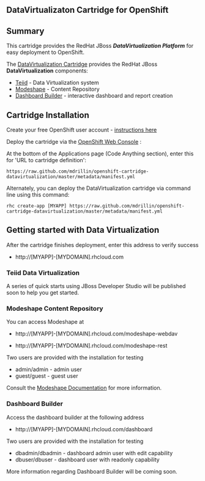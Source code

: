 ## DataVirtualizaton Cartridge for OpenShift

## Summary
This cartridge provides the RedHat JBoss **_DataVirtualization Platform_** for easy deployment to OpenShift. 

The [DataVirtualization Cartridge](https://github.com/mdrillin/openshift-cartridge-datavirtualization) provides the RedHat JBoss **DataVirtualization** components:

  - [Teiid](http://www.jboss.org/teiid/) - Data Virtualization system
  - [Modeshape](http://www.jboss.org/modeshape/) - Content Repository
  - [Dashboard Builder](https://access.redhat.com/site/documentation/en-US/Red_Hat_JBoss_Data_Virtualization/6/html/Administration_and_Configuration_Guide/chap-Dashboard_Builder_Technology_Preview.html) - interactive dashboard and report creation 

## Cartridge Installation
Create your free OpenShift user account - [instructions here](https://openshift.redhat.com/app/getting_started)

Deploy the cartridge via the [OpenShift Web Console](https://openshift.redhat.com/app/console/applications) :

At the bottom of the Applications page (Code Anything section), enter this for 'URL to cartridge definition':

```
https://raw.github.com/mdrillin/openshift-cartridge-datavirtualization/master/metadata/manifest.yml
```
 
Alternately, you can deploy the DataVirtualization cartridge via command line using this command:

```
rhc create-app [MYAPP] https://raw.github.com/mdrillin/openshift-cartridge-datavirtualization/master/metadata/manifest.yml
```

## Getting started with Data Virtualization
After the cartridge finishes deployment, enter this address to verify success

* http://[MYAPP]-[MYDOMAIN].rhcloud.com

### Teiid Data Virtualization
A series of quick starts using JBoss Developer Studio will be published soon to help you get started.

### Modeshape Content Repository
You can access Modeshape at

* http://[MYAPP]-[MYDOMAIN].rhcloud.com/modeshape-webdav

* http://[MYAPP]-[MYDOMAIN].rhcloud.com/modeshape-rest

Two users are provided with the installation for testing

* admin/admin - admin user
* guest/guest - guest user

Consult the [Modeshape Documentation](http://www.jboss.org/modeshape/) for more information.

### Dashboard Builder
Access the dashboard builder at the following address

* http://[MYAPP]-[MYDOMAIN].rhcloud.com/dashboard

Two users are provided with the installation for testing

* dbadmin/dbadmin - dashboard admin user with edit capability
* dbuser/dbuser - dashboard user with readonly capability

More information regarding Dashboard Builder will be coming soon.




